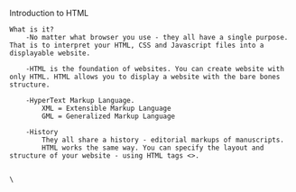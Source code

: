 Introduction to HTML

    What is it?
        -No matter what browser you use - they all have a single purpose. That is to interpret your HTML, CSS and Javascript files into a displayable website.

        -HTML is the foundation of websites. You can create website with only HTML. HTML allows you to display a website with the bare bones structure. 

        -HyperText Markup Language. 
            XML = Extensible Markup Language
            GML = Generalized Markup Language   

        -History
            They all share a history - editorial markups of manuscripts.
            HTML works the same way. You can specify the layout and structure of your website - using HTML tags <>. 
        

    \
